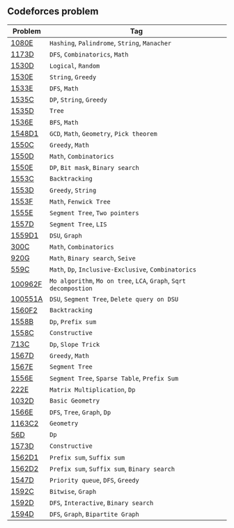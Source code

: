 ## Codeforces problem
| Problem                               | Tag |
| -----------                           | ----------- |
| [1080E](1080E)                        | `Hashing`, `Palindrome`, `String`, `Manacher` |
| [1173D](1173D)                        | `DFS`, `Combinatorics`, `Math` |
| [1530D](1530D)                        | `Logical`, `Random` |
| [1530E](1530E)                        | `String`, `Greedy` |
| [1533E](1533E)                        | `DFS`, `Math` |
| [1535C](1535C)                        | `DP`, `String`, `Greedy` |
| [1535D](1535D)                        | `Tree` |
| [1536E](1536E)                        | `BFS`, `Math` |
| [1548D1](1548D1)                      | `GCD`, `Math`, `Geometry`, `Pick theorem` |
| [1550C](1550C)                        | `Greedy`, `Math` |
| [1550D](1550D)                        | `Math`, `Combinatorics` |
| [1550E](1550E)                        | `DP`, `Bit mask`, `Binary search` |
| [1553C](1553C)                        | `Backtracking` |
| [1553D](1553D)                        | `Greedy`, `String` |
| [1553F](1553F)                        | `Math`, `Fenwick Tree` |
| [1555E](1555E)                        | `Segment Tree`, `Two pointers` |
| [1557D](1557D)                        | `Segment Tree`, `LIS` |
| [1559D1](1559D1)                      | `DSU`, `Graph` |
| [300C](300C)                          | `Math`, `Combinatorics` |
| [920G](920G)                          | `Math`, `Binary search`, `Seive` |
| [559C](559C)                          | `Math`, `Dp`, `Inclusive-Exclusive`, `Combinatorics` |
| [100962F](100962F)                    | `Mo algorithm`, `Mo on tree`, `LCA`, `Graph`, `Sqrt decompostion` |
| [100551A](100551A)                    | `DSU`, `Segment Tree`, `Delete query on DSU` |
| [1560F2](1560F2)                      | `Backtracking` |
| [1558B](1558B)                        | `Dp`, `Prefix sum` |
| [1558C](1558C)                        | `Constructive` |
| [713C](713C)                          | `Dp`, `Slope Trick` |
| [1567D](1567D)                        | `Greedy`, `Math` |
| [1567E](1567E)                        | `Segment Tree` |
| [1556E](1556E)                        | `Segment Tree`, `Sparse Table`, `Prefix Sum` |
| [222E](222E)                          | `Matrix Multiplication`, `Dp` |
| [1032D](1032D)                        | `Basic Geometry` |
| [1566E](1566E)                        | `DFS`, `Tree`, `Graph`, `Dp` |
| [1163C2](1163C2)                      | `Geometry` |
| [56D](56D)                            | `Dp` |
| [1573D](1573D)                        | `Constructive` |
| [1562D1](1562D1)                      | `Prefix sum`, `Suffix sum` |
| [1562D2](1562D2)                      | `Prefix sum`, `Suffix sum`, `Binary search` | 
| [1547D](1547D)                        | `Priority queue`, `DFS`, `Greedy` |
| [1592C](1592C)                        | `Bitwise`, `Graph` |
| [1592D](1592D)                        | `DFS`, `Interactive`, `Binary search` |
| [1594D](1594D)                        | `DFS`, `Graph`, `Bipartite Graph` |
